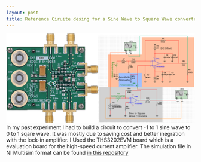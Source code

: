 ```yaml
---
layout: post
title: Reference Ciruite desing for a Sine Wave to Square Wave converter and DC Level Shitfter
---
```


![DC Level Shifter and Sine to TTL converter](https://github.com/fathi0amir/DC_Shifter-Sine2TTL/blob/main/THS3202EVM_Sine2TTL.png?raw=true)
In my past experiment I had to build a circuit to convert -1 to 1 sine wave to 0 to 1 sqare wave. It 
was mostly due to saving cost and better inegration with the lock-in amplifier. I Used the THS3202EVM 
board which is a evaluation board for the high-speed current amplifier. The simulation file in NI Multisim 
format can be found [in this repository](https://github.com/fathi0amir/DC_Shifter-Sine2TTL)
